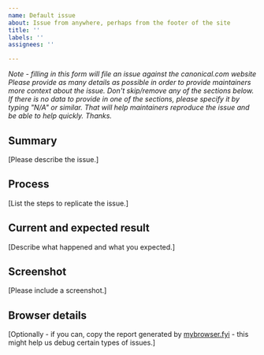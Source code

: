 ```yaml
---
name: Default issue
about: Issue from anywhere, perhaps from the footer of the site
title: ''
labels: ''
assignees: ''

---
```


*Note - filling in this form will file an issue against the canonical.com website*
*Please provide as many details as possible in order to provide maintainers more context about the issue. Don't skip/remove any of the sections below. If there is no data to provide in one of the sections, please specify it by typing "N/A" or similar. That will help maintainers reproduce the issue and be able to help quickly. Thanks.*

## Summary

[Please describe the issue.]

## Process

[List the steps to replicate the issue.]

## Current and expected result

[Describe what happened and what you expected.]

## Screenshot

[Please include a screenshot.]

## Browser details

[Optionally - if you can, copy the report generated by [mybrowser.fyi](https://mybrowser.fyi/) - this might help us debug certain types of issues.]
